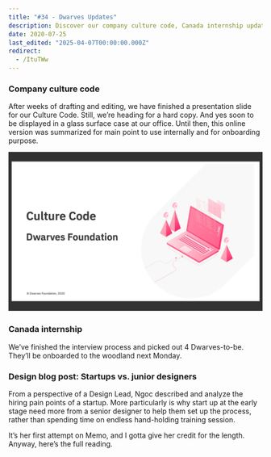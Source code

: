 ```yaml
---
title: "#34 - Dwarves Updates"
description: Discover our company culture code, Canada internship updates, and insights on startups hiring junior designers from a design lead’s perspective in this concise blog post.
date: 2020-07-25
last_edited: "2025-04-07T00:00:00.000Z"
redirect:
  - /ItuTWw
---
```


### Company culture code

After weeks of drafting and editing, we have finished a presentation slide for our Culture Code. Still, we’re heading for a hard copy. And yes soon to be displayed in a glass surface case at our office. Until then, this online version was summarized for main point to use internally and for onboarding purpose.

![](assets/notion-image-1744007024890-od6xi.webp)

### Canada internship

We’ve finished the interview process and picked out 4 Dwarves-to-be. They’ll be onboarded to the woodland next Monday.

### Design blog post: Startups vs. junior designers

From a perspective of a Design Lead, Ngoc described and analyze the hiring pain points of a startup. More particularly is why start up at the early stage need more from a senior designer to help them set up the process, rather than spending time on endless hand-holding training session.

It’s her first attempt on Memo, and I gotta give her credit for the length. Anyway, here’s the full reading.
